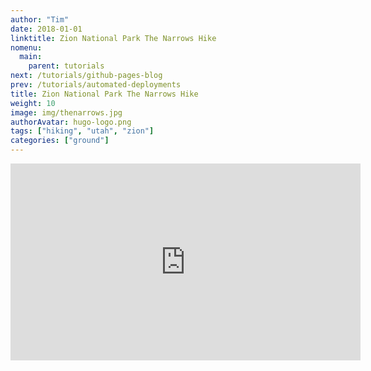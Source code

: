 ```yaml
---
author: "Tim"
date: 2018-01-01
linktitle: Zion National Park The Narrows Hike
nomenu:
  main:
    parent: tutorials
next: /tutorials/github-pages-blog
prev: /tutorials/automated-deployments
title: Zion National Park The Narrows Hike
weight: 10
image: img/thenarrows.jpg
authorAvatar: hugo-logo.png
tags: ["hiking", "utah", "zion"]
categories: ["ground"]
---
```


<script src="https://static.kuula.io/embed.js" data-kuula="https://kuula.co/share/collection/7fBN6?fs=1&vr=0&thumbs=1&chromeless=0&logo=0" data-width="100%" data-height="640px"></script>
<iframe width="560" height="315" src="https://www.youtube.com/embed/_dw27x-MIN8" frameborder="0" allow="autoplay; encrypted-media" allowfullscreen></iframe>
